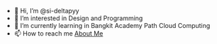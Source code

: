 - 👋 Hi, I’m @si-deltapyy
- 👀 I’m interested in Design and Programming
- 🌱 I’m currently learning in Bangkit Academy Path Cloud Computing
- 📫 How to reach me <a href="https://www.instagram.com/isry.oo" target="_blank" >About Me</a>

<!---
si-deltapyy/si-deltapyy is a ✨ special ✨ repository because its `README.md` (this file) appears on your GitHub profile.
You can click the Preview link to take a look at your changes.
--->
